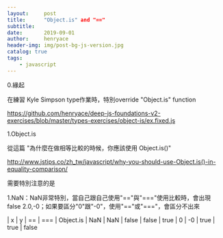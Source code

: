 ```yaml
---
layout:     post
title:      "Object.is" and "==" 
subtitle:   
date:       2019-09-01
author:     henryace
header-img: img/post-bg-js-version.jpg
catalog: true
tags:
    - javascript
---
```

0.緣起

在練習 Kyle Simpson type作業時，特別override "Object.is" function

<https://github.com/henryace/deep-js-foundations-v2-exercises/blob/master/types-exercises/object-is/ex.fixed.js>

1.Object.is

從這篇 "為什麼在做相等比較的時候，你應該使用 Object.is()"

<http://www.jstips.co/zh_tw/javascript/why-you-should-use-Object.is()-in-equality-comparison/>

需要特別注意的是

1.NaN：NaN非常特別，當自己跟自己使用"=="與"==="使用比較時，會出現 false
2.0,-0；如果要區分"0"跟"-0"，使用"=="或"==="，會區分不出來

| x | y | == | === | Object.is
| NaN | NaN | false | false | true
| 0 | -0 | true | true | false

